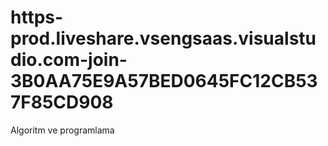 # https-prod.liveshare.vsengsaas.visualstudio.com-join-3B0AA75E9A57BED0645FC12CB537F85CD908
Algoritm ve programlama
